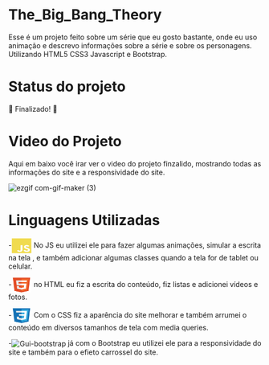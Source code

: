 # The_Big_Bang_Theory
 Esse é um projeto feito sobre um série que eu gosto bastante, onde eu uso animação e descrevo informações sobre a série e sobre os personagens. Utilizando HTML5 CSS3 Javascript e Bootstrap.
 
 # Status do projeto
 🚀 Finalizado! 🚀
 
 # Video do Projeto
 <p>Aqui em baixo você irar ver o video do projeto finzalido, mostrando todas as informações do site e a responsividade do site.</p>
 
 ![ezgif com-gif-maker (3)](https://user-images.githubusercontent.com/98974275/162484904-c8f5e87c-94fa-4b9c-8273-b270e0f6fd9c.gif)
 
 
  # Linguagens Utilizadas
  -<img align="center" alt="Gui-Js" height="30" width="40" src="https://raw.githubusercontent.com/devicons/devicon/master/icons/javascript/javascript-plain.svg"> No JS eu utilizei ele para fazer algumas animações, simular a escrita na tela , e também adicionar algumas classes quando a tela for de tablet ou celular.
  
  -<img align="center" alt="Gui-HTML" height="30" width="40" src="https://raw.githubusercontent.com/devicons/devicon/master/icons/html5/html5-original.svg"> no HTML eu fiz a escrita do conteúdo, fiz listas e adicionei vídeos e fotos.
  
  -<img align="center" alt="Gui-CSS" height="30" width="40" src="https://raw.githubusercontent.com/devicons/devicon/master/icons/css3/css3-original.svg"> Com o CSS fiz a aparência do site melhorar e também arrumei o conteúdo em diversos tamanhos de tela com media queries.
  
  -<img align="center" alt="Gui-bootstrap" height="30" width="40" src="https://cdn.jsdelivr.net/gh/devicons/devicon/icons/bootstrap/bootstrap-original.svg" /> já com o Bootstrap eu utilizei ele para a responsividade do site e também para o efieto carrossel do site.
